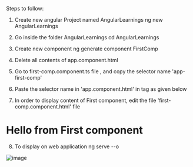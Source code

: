 Steps to follow:

1. Create new angular Project named AngularLearnings
ng new AngularLearnings

2. Go inside the folder AngularLearnings
cd AngularLearnings

3. Create new component
ng generate component FirstComp

4. Delete all contents of app.component.html

5. Go to first-comp.component.ts file , and copy the selector name 'app-first-comp'

6. Paste the selector name in 'app.component.html' in tag as given below
<app-first-comp></app-first-comp>

7. In order to display content of First component, edit the file 'first-comp.component.html' file
<h1>Hello from First component</h1>

8. To display on web application
ng serve --o

![image](https://user-images.githubusercontent.com/72671266/230949667-6934801c-9735-4b17-8e18-9e12ebb5b446.png)

